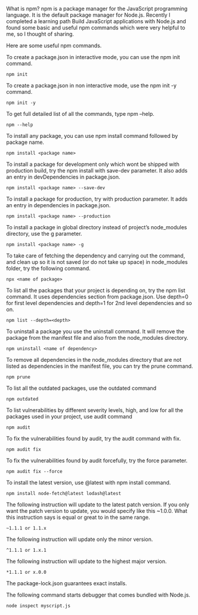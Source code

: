What is npm?
npm is a package manager for the JavaScript programming language. It is the default package manager for Node.js. Recently I completed a learning path Build JavaScript applications with Node.js and found some basic and useful npm commands which were very helpful to me, so I thought of sharing.

Here are some useful npm commands.

To create a package.json in interactive mode, you can use the npm init command.

```
npm init
```

To create a package.json in non interactive mode, use the npm init -y command.

```
npm init -y
```

To get full detailed list of all the commands, type npm –help.

```
npm --help
```

To install any package, you can use npm install command followed by package name.

```
npm install <package name>
```

To install a package for development only which wont be shipped with production build, try the npm install with save-dev parameter. It also adds an entry in devDependencies in package.json.

```
npm install <package name> --save-dev
```

To install a package for production, try with production parameter. It adds an entry in dependencies in package.json.

```
npm install <package name> --production
```

To install a package in global directory instead of project’s node_modules directory, use the g parameter.

```
npm install <package name> -g
```

To take care of fetching the dependency and carrying out the command, and clean up so it is not saved (or do not take up space) in node_modules folder, try the following command.

```
npx <name of package>
```

To list all the packages that your project is depending on, try the npm list command. It uses dependencies section from package.json. Use depth=0 for first level dependencies and depth=1 for 2nd level dependencies and so on.

```
npm list --depth=<depth>
```

To uninstall a package you use the uninstall command. It will remove the package from the manifest file and also from the node_modules directory.

```
npm uninstall <name of dependency>
```

To remove all dependencies in the node_modules directory that are not listed as dependencies in the manifest file, you can try the prune command.

```
npm prune
```

To list all the outdated packages, use the outdated command

```
npm outdated
```

To list vulnerabilities by different severity levels, high, and low for all the packages used in your project, use audit command

```
npm audit
```

To fix the vulnerabilities found by audit, try the audit command with fix.

```
npm audit fix
```

To fix the vulnerabilities found by audit forcefully, try the force parameter.

```
npm audit fix --force
```

To install the latest version, use @latest with npm install command.

```
npm install node-fetch@latest lodash@latest
```

The following instruction will update to the latest patch version. If you only want the patch version to update, you would specify like this ~1.0.0. What this instruction says is equal or great to in the same range.

```
~1.1.1 or 1.1.x
```

The following instruction will update only the minor version.

```
^1.1.1 or 1.x.1
```

The following instruction will update to the highest major version.

```
*1.1.1 or x.0.0
```

The package-lock.json guarantees exact installs.

The following command starts debugger that comes bundled with Node.js.

```
node inspect myscript.js
```
